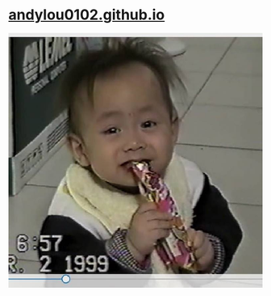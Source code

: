 # [andylou0102.github.io](https://gouf0609.github.io/andylou0102-2021.9.15/)
![image](https://github.com/gouf0609/andylou0102-2021.9.15/blob/master/21764770_1512373515523098_317818504702724059_n.jpg)
